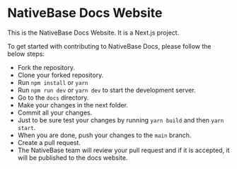 # NativeBase Docs Website

This is the NativeBase Docs Website. It is a Next.js project.

To get started with contributing to NativeBase Docs, please follow the below steps:

- Fork the repository.
- Clone your forked repository.
- Run `npm install` or `yarn`
- Run `npm run dev` or `yarn dev` to start the development server.
- Go to the `docs` directory.
- Make your changes in the next folder.
- Commit all your changes.
- Just to be sure test your changes by running `yarn build` and then `yarn start`.
- When you are done, push your changes to the `main` branch.
- Create a pull request.
- The NativeBase team will review your pull request and if it is accepted, it will be published to the docs website.
